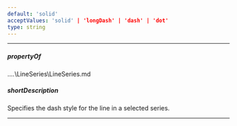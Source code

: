 ```yaml
---
default: 'solid'
acceptValues: 'solid' | 'longDash' | 'dash' | 'dot'
type: string
---
```

---
##### propertyOf
..\..\LineSeries\LineSeries.md

##### shortDescription
Specifies the dash style for the line in a selected series.

---
